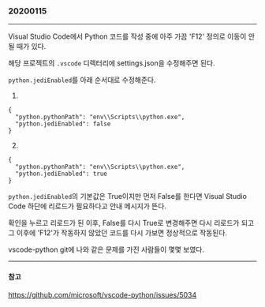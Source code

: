 ### 20200115
---

Visual Studio Code에서 Python 코드를 작성 중에 아주 가끔 'F12' 정의로 이동이 안될 때가 있다.

해당 프로젝트의 `.vscode` 디렉터리에 settings.json을 수정해주면 된다.

`python.jediEnabled`를 아래 순서대로 수정해준다.

01. 

```
{
  "python.pythonPath": "env\\Scripts\\python.exe",
  "python.jediEnabled": false
}
```

02. 

```
{
  "python.pythonPath": "env\\Scripts\\python.exe",
  "python.jediEnabled": true
}
```

`python.jediEnabled`의 기본값은 True이지만 먼저 False를 한다면 Visual Studio Code 하단에 리로드가 필요하다고 안내 메시지가 뜬다.

확인을 누르고 리로드가 된 이후, False를 다시 True로 변경해주면 다시 리로드가 되고 그 이후에 'F12'가 작동하지 않았던 코드를 다시 가보면 정상적으로 작동된다.

vscode-python git에 나와 같은 문제를 가진 사람들이 몇몇 보였다.

---
#### 참고

https://github.com/microsoft/vscode-python/issues/5034